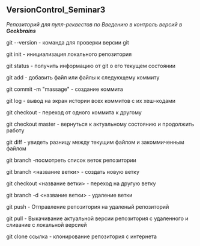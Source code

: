 ## VersionControl_Seminar3
_Репозиторий для пулл-реквестов по Введению в контроль версий в **Geekbrains**_


git --version - команда для проверки версии git

git init - инициализация локального репозитория

git status - получить информацию от git о его текущем состоянии

git add - добавить файл или файлы к следующему коммиту

git commit -m "massage" - создание коммита

git log - вывод на экран истории всех коммитов с их хеш-кодами

git checkout - переход от одного коммита к другому

git checkout master - вернуться к актуальному состоянию и продолжить работу

git diff - увидеть разницу между текущим файлом и закоммиченным файлом

git branch -посмотреть список веток репозитории

git branch <название ветки> - создать новую ветку

git checkout <название ветки> - переход на другую ветку

git branch -d <название ветки> - удаление ветки

git push - Отправление репозитория на удаленый репозиторий

git pull - Выкачивание актуальной версии репозитория с удаленного и сливание с локальной версией

git clone ссылка - клонирование репозитория с интернета

